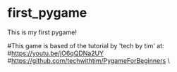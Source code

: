 # first_pygame
This is my first pygame!

#This game is based of the tutorial by 'tech by tim' at:\
#https://youtu.be/jO6qQDNa2UY \
#https://github.com/techwithtim/PygameForBeginners \
